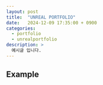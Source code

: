```yaml
---
layout: post
title:  "UNREAL PORTFOLIO"
date:   2024-12-09 17:35:00 + 0900
categories:
  - portfolio
  - unrealportfolio
description: >
  예시글 입니다.
---
```

## Example